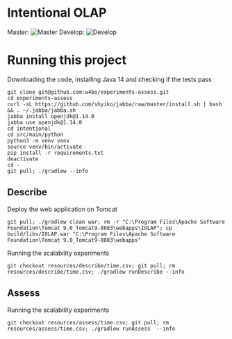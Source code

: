 # Intentional OLAP

Master:  ![Master](https://travis-ci.com/w4bo/experiments-assess.svg?token=eCxgQzWEteuAmE58GzVG&branch=master)
Develop: ![Develop](https://travis-ci.com/w4bo/experiments-assess.svg?token=eCxgQzWEteuAmE58GzVG&branch=develop)

# Running this project

Downloading the code, installing Java 14 and checking if the tests pass

    git clone git@github.com:w4bo/experiments-assess.git
    cd experiments-assess
    curl -sL https://github.com/shyiko/jabba/raw/master/install.sh | bash && . ~/.jabba/jabba.sh
    jabba install openjdk@1.14.0
    jabba use openjdk@1.14.0
    cd intentional
    cd src/main/python 
    python3 -m venv venv
    source venv/bin/activate
    pip install -r requirements.txt
    deactivate
    cd -
    git pull; ./gradlew --info

## Describe

Deploy the web application on Tomcat

    git pull; ./gradlew clean war; rm -r "C:\Program Files\Apache Software Foundation\Tomcat 9.0_Tomcat9-8083\webapps\IOLAP"; cp build/libs/IOLAP.war "C:\Program Files\Apache Software Foundation\Tomcat 9.0_Tomcat9-8083\webapps"

Running the scalability experiments

    git checkout resources/describe/time.csv; git pull; rm resources/describe/time.csv; ./gradlew runDescribe --info

## Assess

Running the scalability experiments

    git checkout resources/assess/time.csv; git pull; rm resources/assess/time.csv; ./gradlew runAssess  --info

